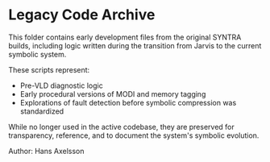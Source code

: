 # Legacy Code Archive

This folder contains early development files from the original SYNTRA builds,
including logic written during the transition from Jarvis to the current symbolic system.

These scripts represent:
- Pre-VLD diagnostic logic
- Early procedural versions of MODI and memory tagging
- Explorations of fault detection before symbolic compression was standardized

While no longer used in the active codebase, they are preserved for transparency,
reference, and to document the system's symbolic evolution.

Author: Hans Axelsson

